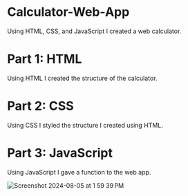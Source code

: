 # Calculator-Web-App
Using HTML, CSS, and JavaScript I created a web calculator.
# Part 1: HTML
Using HTML I created the structure of the calculator.
# Part 2: CSS
Using CSS I styled the structure I created using HTML.
# Part 3: JavaScript
Using JavaScript I gave a function to the web app.

![Screenshot 2024-08-05 at 1 59 39 PM](https://github.com/user-attachments/assets/0ff02abc-d09f-4174-af41-581e2fcc7b2d)
